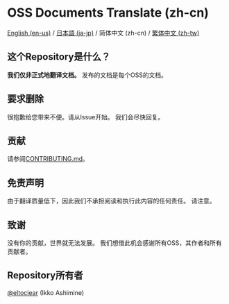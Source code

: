 # OSS Documents Translate (zh-cn)
[English (en-us)](../../README.md) / [日本語 (ja-jp)](../ja-jp/README.md) / 简体中文 (zh-cn) / [繁体中文 (zh-tw)](../zh-tw/README.md)

## 这个Repository是什么？
**我们仅非正式地翻译文档。**
发布的文档是每个OSS的文档。

## 要求删除
很抱歉给您带来不便。请从Issue开始。
我们会尽快回复。

## 贡献
请参阅[CONTRIBUTING.md](./CONTRIBUTING.md)。

## 免责声明
由于翻译质量低下，因此我们不承担阅读和执行此内容的任何责任。
请注意。

## 致谢
没有你的贡献，世界就无法发展。
我们想借此机会感谢所有OSS，其作者和所有贡献者。

## Repository所有者
[@eltociear](https://github.com/eltociear) (Ikko Ashimine)
